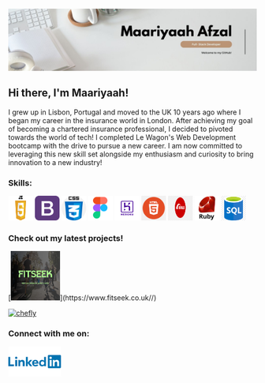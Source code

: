 ![Banner](MaariyaahBanner2.jpg)

## Hi there, I'm Maariyaah!
    
I grew up in Lisbon, Portugal and moved to the UK 10 years ago where I  began my career in the insurance world in London. After achieving my goal of becoming a chartered insurance professional, I decided to pivoted towards the world of tech! I  completed Le Wagon's Web Development bootcamp with the drive to pursue a new career. I am now committed to leveraging this new skill set alongside my enthusiasm and curiosity to bring innovation to a new industry!
    
### Skills:
<div class="image-container">

<img src='https://github.com/Maariyaah/Maariyaah/blob/main/JavaScript-Logo.png' alt='js' height='50' width='50'>
      
<img src='https://github.com/Maariyaah/Maariyaah/blob/main/bootstrap.png' alt='bootstrap' height='50' width='50'>
        
<img src='https://github.com/Maariyaah/Maariyaah/blob/main/css.png' alt='css' height='50' width='50'>
      
<img src='https://github.com/Maariyaah/Maariyaah/blob/main/figma.webp' alt='figma' height='50' width='50'> 
      
<img src='https://github.com/Maariyaah/Maariyaah/blob/main/heroku.png' alt='heroku' height='50' width='50'>
      
<img src='https://github.com/Maariyaah/Maariyaah/blob/main/html.png' alt='html' height='50' width='50'>
      
<img src='https://github.com/Maariyaah/Maariyaah/blob/main/rails.png' alt='rails' height='50' width='50'>
      
<img src='https://github.com/Maariyaah/Maariyaah/blob/main/ruby.jpeg' alt='ruby' height='50' width='50'> 
      
<img src='https://github.com/Maariyaah/Maariyaah/blob/main/sql.png' alt='sql' height='50' width='50'> 
    
</div>

### Check out my latest projects!

<div class="image-container">
[<img src='https://github.com/Maariyaah/Maariyaah/blob/main/Picture%20Metatag.png' alt='fitseek' height='100' width='100'>](https://www.fitseek.co.uk//)

[<img src='https://github.com/Maariyaah/Maariyaah/blob/main/Chefly.png' alt='chefly' height='100' width='100'>](https://cheflybnb-9551dd5074b5.herokuapp.com//)

</div>

### Connect with me on: 
    
[<img src='https://github.com/Maariyaah/Maariyaah/blob/main/linkedin.png' alt='linkedin' height='60'>](https://www.linkedin.com/in/maariyaah-afzal//) 
    

